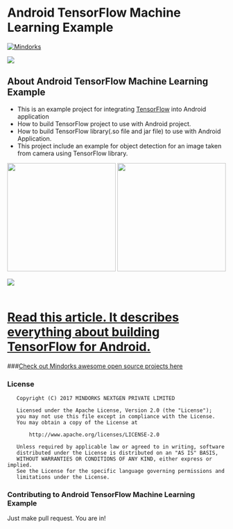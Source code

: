 # Android TensorFlow Machine Learning Example
[![Mindorks](https://img.shields.io/badge/mindorks-opensource-blue.svg)](https://mindorks.com/open-source-projects)

<img src=https://raw.githubusercontent.com/MindorksOpenSource/AndroidTensorFlowMachineLearningExample/master/assets/ml_android.png >

##  About Android TensorFlow Machine Learning Example
* This is an example project for integrating [TensorFlow](https://github.com/tensorflow/tensorflow) into Android application
* How to build TensorFlow project to use with Android project.
* How to build TensorFlow library(.so file and jar file) to use with Android Application.
* This project include an example for object detection for an image taken from camera using TensorFlow library.

<p align="center">
  <img src="https://raw.githubusercontent.com/MindorksOpenSource/AndroidTensorFlowMachineLearningExample/master/assets/pen_example.png" width="250">
  <img src="https://raw.githubusercontent.com/MindorksOpenSource/AndroidTensorFlowMachineLearningExample/master/assets/wallet_example.png" width="250">
</p>
<img src=https://raw.githubusercontent.com/MindorksOpenSource/AndroidTensorFlowMachineLearningExample/master/assets/sample_combined.png >
<br>
<br>

# [Read this article. It describes everything about building TensorFlow for Android.](https://blog.mindorks.com/android-tensorflow-machine-learning-example-ff0e9b2654cc)

###[Check out Mindorks awesome open source projects here](https://mindorks.com/open-source-projects)

### License
```
   Copyright (C) 2017 MINDORKS NEXTGEN PRIVATE LIMITED

   Licensed under the Apache License, Version 2.0 (the "License");
   you may not use this file except in compliance with the License.
   You may obtain a copy of the License at

       http://www.apache.org/licenses/LICENSE-2.0

   Unless required by applicable law or agreed to in writing, software
   distributed under the License is distributed on an "AS IS" BASIS,
   WITHOUT WARRANTIES OR CONDITIONS OF ANY KIND, either express or implied.
   See the License for the specific language governing permissions and
   limitations under the License.
```

### Contributing to Android TensorFlow Machine Learning Example
Just make pull request. You are in!